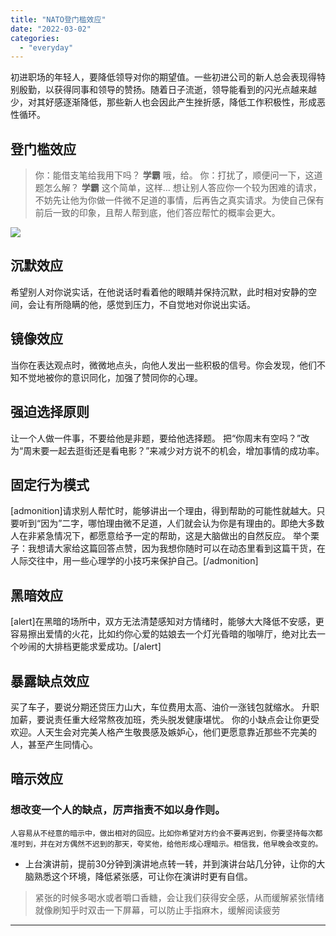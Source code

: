 ```yaml
---
title: "NATO登门槛效应"
date: "2022-03-02"
categories: 
  - "everyday"
---
```


初进职场的年轻人，要降低领导对你的期望值。一些初进公司的新人总会表现得特别殷勤，以获得同事和领导的赞扬。随着日子流逝，领导能看到的闪光点越来越少，对其好感逐渐降低，那些新人也会因此产生挫折感，降低工作积极性，形成恶性循环。

## 登门槛效应

> 你：能借支笔给我用下吗？ **学霸** 哦，给。 你：打扰了，顺便问一下，这道题怎么解？ **学霸** 这个简单，这样… 想让别人答应你一个较为困难的请求，不妨先让他为你做一件微不足道的事情，后再告之真实请求。为使自己保有前后一致的印象，且帮人帮到底，他们答应帮忙的概率会更大。

[![](https://cdn.fendou.la/tuoss/NATO.jpg)](http://fendou.la)

## 沉默效应

希望别人对你说实话，在他说话时看着他的眼睛并保持沉默，此时相对安静的空间，会让有所隐瞒的他，感觉到压力，不自觉地对你说出实话。

## 镜像效应

当你在表达观点时，微微地点头，向他人发出一些积极的信号。你会发现，他们不知不觉地被你的意识同化，加强了赞同你的心理。

## 强迫选择原则

让一个人做一件事，不要给他是非题，要给他选择题。 把“你周末有空吗？”改为“周末要一起去逛街还是看电影？”来减少对方说不的机会，增加事情的成功率。

## 固定行为模式

\[admonition\]请求别人帮忙时，能够讲出一个理由，得到帮助的可能性就越大。只要听到“因为”二字，哪怕理由微不足道，人们就会认为你是有理由的。即绝大多数人在非紧急情况下，都愿意给予一定的帮助，这是大脑做出的自然反应。 举个栗子：我想请大家给这篇回答点赞，因为我想你随时可以在动态里看到这篇干货，在人际交往中，用一些心理学的小技巧来保护自己。\[/admonition\]

## 黑暗效应

\[alert\]在黑暗的场所中，双方无法清楚感知对方情绪时，能够大大降低不安感，更容易擦出爱情的火花，比如约你心爱的姑娘去一个灯光昏暗的咖啡厅，绝对比去一个吵闹的大排档更能求爱成功。\[/alert\]

## 暴露缺点效应

买了车子，要说分期还贷压力山大，车位费用太高、油价一涨钱包就缩水。 升职加薪，要说责任重大经常熬夜加班，秃头脱发健康堪忧。 你的小缺点会让你更受欢迎。人天生会对完美人格产生敬畏感及嫉妒心，他们更愿意靠近那些不完美的人，甚至产生同情心。

## 暗示效应

### 想改变一个人的缺点，厉声指责不如以身作则。

`人容易从不经意的暗示中，做出相对的回应。比如你希望对方约会不要再迟到，你要坚持每次都准时到，并在对方偶然不迟到的那天，夸奖他，给他形成心理暗示。相信我，他早晚会改变的。`

- 上台演讲前，提前30分钟到演讲地点转一转，并到演讲台站几分钟，让你的大脑熟悉这个环境，降低紧张感，可让你在演讲时更有自信。

> 紧张的时候多喝水或者嚼口香糖，会让我们获得安全感，从而缓解紧张情绪 就像刷知乎时双击一下屏幕，可以防止手指麻木，缓解阅读疲劳

* * *
